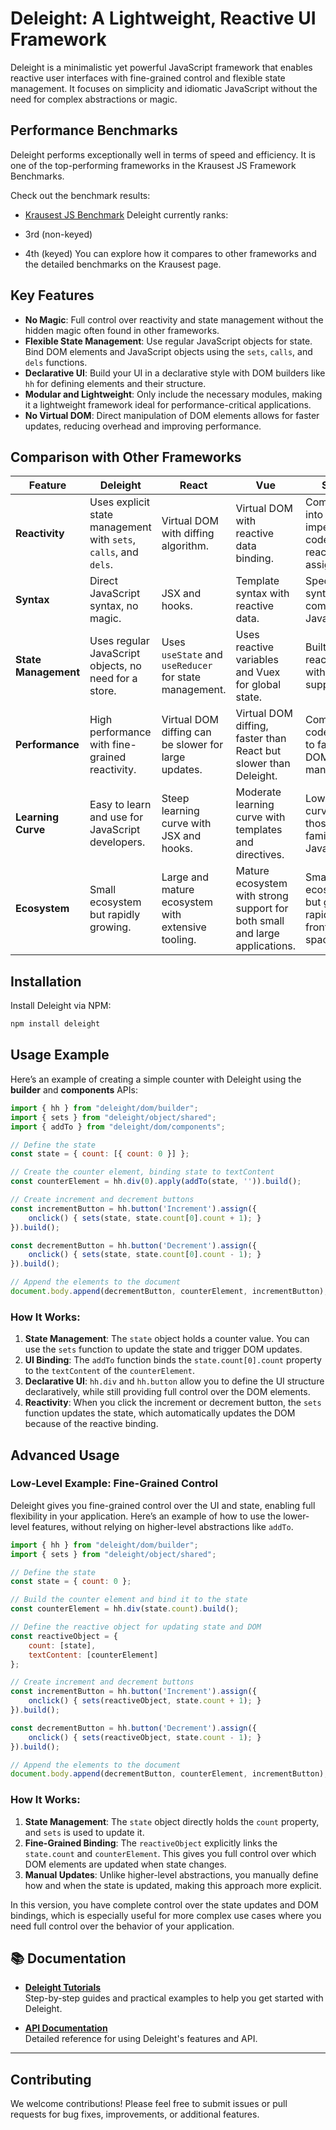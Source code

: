 # **Deleight: A Lightweight, Reactive UI Framework**

Deleight is a minimalistic yet powerful JavaScript framework that enables reactive user interfaces with fine-grained control and flexible state management. It focuses on simplicity and idiomatic JavaScript without the need for complex abstractions or magic.

## Performance Benchmarks

Deleight performs exceptionally well in terms of speed and efficiency. It is one of the top-performing frameworks in the Krausest JS Framework Benchmarks.

Check out the benchmark results:

* [Krausest JS Benchmark](https://github.com/krausest/js-framework-benchmark)
Deleight currently ranks:

* 3rd (non-keyed)
* 4th (keyed)
You can explore how it compares to other frameworks and the detailed benchmarks on the Krausest page.

## Key Features

- **No Magic**: Full control over reactivity and state management without the hidden magic often found in other frameworks.
- **Flexible State Management**: Use regular JavaScript objects for state. Bind DOM elements and JavaScript objects using the `sets`, `calls`, and `dels` functions.
- **Declarative UI**: Build your UI in a declarative style with DOM builders like `hh` for defining elements and their structure.
- **Modular and Lightweight**: Only include the necessary modules, making it a lightweight framework ideal for performance-critical applications.
- **No Virtual DOM**: Direct manipulation of DOM elements allows for faster updates, reducing overhead and improving performance.

## Comparison with Other Frameworks

| Feature | **Deleight** | **React** | **Vue** | **Svelte** |
|---------|--------------|-----------|---------|------------|
| **Reactivity** | Uses explicit state management with `sets`, `calls`, and `dels`. | Virtual DOM with diffing algorithm. | Virtual DOM with reactive data binding. | Compiled into imperative code with reactive assignments. |
| **Syntax** | Direct JavaScript syntax, no magic. | JSX and hooks. | Template syntax with reactive data. | Special syntax that compiles into JavaScript. |
| **State Management** | Uses regular JavaScript objects, no need for a store. | Uses `useState` and `useReducer` for state management. | Uses reactive variables and Vuex for global state. | Built-in reactivity with store support. |
| **Performance** | High performance with fine-grained reactivity. | Virtual DOM diffing can be slower for large updates. | Virtual DOM diffing, faster than React but slower than Deleight. | Compiled code leads to fast, direct DOM manipulation. |
| **Learning Curve** | Easy to learn and use for JavaScript developers. | Steep learning curve with JSX and hooks. | Moderate learning curve with templates and directives. | Low learning curve for those familiar with JavaScript. |
| **Ecosystem** | Small ecosystem but rapidly growing. | Large and mature ecosystem with extensive tooling. | Mature ecosystem with strong support for both small and large applications. | Smaller ecosystem, but growing rapidly in the frontend space. |

## Installation

Install Deleight via NPM:

```bash
npm install deleight
```

## Usage Example

Here’s an example of creating a simple counter with Deleight using the **builder** and **components** APIs:

```javascript
import { hh } from "deleight/dom/builder";
import { sets } from "deleight/object/shared";
import { addTo } from "deleight/dom/components";

// Define the state
const state = { count: [{ count: 0 }] };

// Create the counter element, binding state to textContent
const counterElement = hh.div(0).apply(addTo(state, '')).build();

// Create increment and decrement buttons
const incrementButton = hh.button('Increment').assign({
    onclick() { sets(state, state.count[0].count + 1); }
}).build();

const decrementButton = hh.button('Decrement').assign({
    onclick() { sets(state, state.count[0].count - 1); }
}).build();

// Append the elements to the document
document.body.append(decrementButton, counterElement, incrementButton);
```

### How It Works:

1. **State Management**: The `state` object holds a counter value. You can use the `sets` function to update the state and trigger DOM updates.
2. **UI Binding**: The `addTo` function binds the `state.count[0].count` property to the `textContent` of the `counterElement`. 
3. **Declarative UI**: `hh.div` and `hh.button` allow you to define the UI structure declaratively, while still providing full control over the DOM elements.
4. **Reactivity**: When you click the increment or decrement button, the `sets` function updates the state, which automatically updates the DOM because of the reactive binding.

## Advanced Usage

### Low-Level Example: Fine-Grained Control

Deleight gives you fine-grained control over the UI and state, enabling full flexibility in your application. Here’s an example of how to use the lower-level features, without relying on higher-level abstractions like `addTo`.

```javascript
import { hh } from "deleight/dom/builder";
import { sets } from "deleight/object/shared";

// Define the state
const state = { count: 0 };

// Build the counter element and bind it to the state
const counterElement = hh.div(state.count).build();

// Define the reactive object for updating state and DOM
const reactiveObject = {
    count: [state],
    textContent: [counterElement]
};

// Create increment and decrement buttons
const incrementButton = hh.button('Increment').assign({
    onclick() { sets(reactiveObject, state.count + 1); }
}).build();

const decrementButton = hh.button('Decrement').assign({
    onclick() { sets(reactiveObject, state.count - 1); }
}).build();

// Append the elements to the document
document.body.append(decrementButton, counterElement, incrementButton);
```

### How It Works:

1. **State Management**: The `state` object directly holds the `count` property, and `sets` is used to update it. 
2. **Fine-Grained Binding**: The `reactiveObject` explicitly links the `state.count` and `counterElement`. This gives you full control over which DOM elements are updated when state changes.
3. **Manual Updates**: Unlike higher-level abstractions, you manually define how and when the state is updated, making this approach more explicit.

In this version, you have complete control over the state updates and DOM bindings, which is especially useful for more complex use cases where you need full control over the behavior of your application.

## 📚 Documentation

- **[Deleight Tutorials](./tutorials.md)**  
  Step-by-step guides and practical examples to help you get started with Deleight.

- **[API Documentation](https://github.com/yourusername/deleight)**  
  Detailed reference for using Deleight's features and API.

---

## Contributing

We welcome contributions! Please feel free to submit issues or pull requests for bug fixes, improvements, or additional features.
